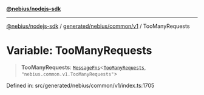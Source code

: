 [**@nebius/nodejs-sdk**](../../../../../README.md)

***

[@nebius/nodejs-sdk](../../../../../README.md) / [generated/nebius/common/v1](../README.md) / TooManyRequests

# Variable: TooManyRequests

> **TooManyRequests**: [`MessageFns`](../../../../../runtime/protos/core/interfaces/MessageFns.md)\<[`TooManyRequests`](../interfaces/TooManyRequests.md), `"nebius.common.v1.TooManyRequests"`\>

Defined in: src/generated/nebius/common/v1/index.ts:1705
